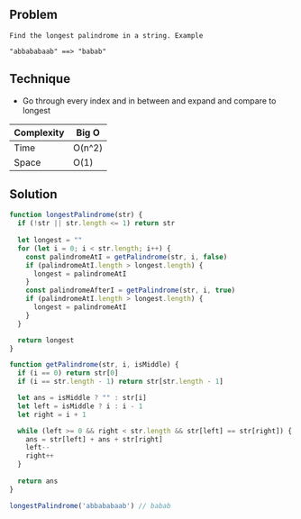 ## Problem 

```
Find the longest palindrome in a string. Example

"abbababaab" ==> "babab"
```

## Technique

- Go through every index and in between and expand and compare to
  longest 

| Complexity | Big O  |
| ---------- | ------ |
| Time       | O(n^2) |
| Space      | O(1)   |

## Solution 

```javascript
function longestPalindrome(str) {
  if (!str || str.length <= 1) return str
  
  let longest = "" 
  for (let i = 0; i < str.length; i++) {
    const palindromeAtI = getPalindrome(str, i, false)
    if (palindromeAtI.length > longest.length) {
      longest = palindromeAtI
    }
    const palindromeAfterI = getPalindrome(str, i, true)
    if (palindromeAtI.length > longest.length) {
      longest = palindromeAtI
    }
  }

  return longest
}

function getPalindrome(str, i, isMiddle) {
  if (i == 0) return str[0]
  if (i == str.length - 1) return str[str.length - 1]

  let ans = isMiddle ? "" : str[i]
  let left = isMiddle ? i : i - 1
  let right = i + 1

  while (left >= 0 && right < str.length && str[left] == str[right]) {
    ans = str[left] + ans + str[right]
    left--
    right++
  }
  
  return ans
}

longestPalindrome('abbababaab') // babab
```
